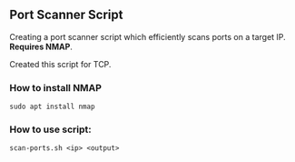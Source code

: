 ## Port Scanner Script

Creating a port scanner script which efficiently scans ports on a target IP.
**Requires NMAP**.

Created this script for TCP. 

### How to install NMAP
```
sudo apt install nmap
```

### How to use script:
```
scan-ports.sh <ip> <output>
```
